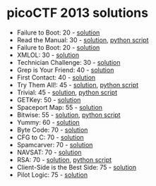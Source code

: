 # picoCTF 2013 solutions

* Failure to Boot: 20 - [solution](https://github.com/JLoureir0/picoCTF-2013/blob/master/failure_to_boot.md)
* Read the Manual: 30 - [solution](https://github.com/JLoureir0/picoCTF-2013/blob/master/read_manual.md), [python script](https://github.com/JLoureir0/picoCTF-2013/blob/master/read_manual.py)
* Failure to Boot: 20 - [solution](https://github.com/JLoureir0/picoCTF-2013/blob/master/failure_to_boot.md)
* XMLOL: 30 - [solution](https://github.com/JLoureir0/picoCTF-2013/blob/master/xmlol.md)
* Technician Challenge: 30 - [solution](https://github.com/JLoureir0/picoCTF-2013/blob/master/technician_challenge.md)
* Grep is Your Friend: 40 - [solution](https://github.com/JLoureir0/picoCTF-2013/blob/master/grep_is_your_friend.md)
* First Contact: 40 - [solution](https://github.com/JLoureir0/picoCTF-2013/blob/master/first_contact.md)
* Try Them All!: 45 - [solution](https://github.com/JLoureir0/picoCTF-2013/blob/master/try_them_all.md), [python script](https://github.com/JLoureir0/picoCTF-2013/blob/master/try_them_all.py)
* Trivial: 45 - [solution](https://github.com/JLoureir0/picoCTF-2013/blob/master/trivial.md), [python script](https://github.com/JLoureir0/picoCTF-2013/blob/master/trivial.py)
* GETKey: 50 - [solution](https://github.com/JLoureir0/picoCTF-2013/blob/master/get_key.md)
* Spaceport Map: 55 - [solution](https://github.com/JLoureir0/picoCTF-2013/blob/master/spaceportmap.md)
* Bitwise: 55 - [solution](https://github.com/JLoureir0/picoCTF-2013/blob/master/bitwise.md), [python script](https://github.com/JLoureir0/picoCTF-2013/blob/master/bitwise.py)
* Yummy: 60 - [solution](https://github.com/JLoureir0/picoCTF-2013/blob/master/yummy.md)
* Byte Code: 70 - [solution](https://github.com/JLoureir0/picoCTF-2013/blob/master/byte_code.md)
* CFG to C: 70 - [solution](https://github.com/JLoureir0/picoCTF-2013/blob/master/cfg_to_c.md)
* Spamcarver: 70 - [solution](https://github.com/JLoureir0/picoCTF-2013/blob/master/spamcarver.md)
* NAVSAT: 70 - [solution](https://github.com/JLoureir0/picoCTF-2013/blob/master/navsat.md)
* RSA: 70 - [solution](https://github.com/JLoureir0/picoCTF-2013/blob/master/rsa.md), [python script](https://github.com/JLoureir0/picoCTF-2013/blob/master/rsa.py)
* Client-Side is the Best Side: 75 - [solution](https://github.com/JLoureir0/picoCTF-2013/blob/master/client_side_is_the_best_side.md)
* Pilot Logic: 75 - [solution](https://github.com/JLoureir0/picoCTF-2013/blob/master/pilot_logic.md)
